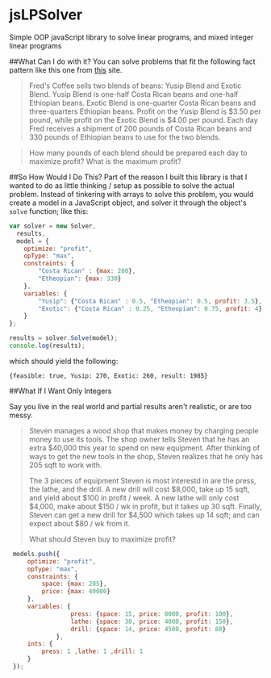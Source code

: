 jsLPSolver
==========
Simple OOP javaScript library to solve linear programs, and mixed integer linear programs


##What Can I do with it?
You can solve problems that fit the following fact pattern like this one
from [this](http://www.algebra.com/algebra/homework/coordinate/word/THEO-2012-01-26.lesson) site.

>Fred's Coffee sells two blends of beans: Yusip Blend and Exotic Blend. Yusip Blend is one-half
>Costa Rican beans and one-half Ethiopian beans. Exotic Blend is one-quarter Costa Rican beans and
>three-quarters Ethiopian beans. Profit on the Yusip Blend is $3.50 per pound, while profit on the Exotic
>Blend is $4.00 per pound. Each day Fred receives a shipment of 200 pounds of Costa Rican beans and
>330 pounds of Ethiopian beans to use for the two blends. 

>How many pounds of each blend should be
>prepared each day to maximize profit? What is the maximum profit? 

##So How Would I Do This?
Part of the reason I built this library is that I wanted to do as little thinking / setup as possible
to solve the actual problem. Instead of tinkering with arrays to solve this problem, you would create a 
model in a JavaScript object, and solver it through the object's `solve` function; like this:

```javascript
var solver = new Solver,
  results,
  model = {
    optimize: "profit",
    opType: "max",
    constraints: {
        "Costa Rican" : {max: 200},
        "Etheopian": {max: 330}
    },
    variables: {
        "Yusip": {"Costa Rican" : 0.5, "Etheopian": 0.5, profit: 3.5},
        "Exotic": {"Costa Rican" : 0.25, "Etheopian": 0.75, profit: 4}
    }
};

results = solver.Solve(model);
console.log(results);
```

which should yield the following:
```
{feasible: true, Yusip: 270, Exotic: 260, result: 1985}
```
##What If I Want Only Integers

Say you live in the real world and partial results aren't realistic, or are too messy.

>Steven manages a wood shop that makes money by charging people money to use its tools.
>The shop owner tells Steven that he has an extra $40,000 this year to spend on new equipment.
>After thinking of ways to get the new tools in the shop, Steven realizes that he only has 205 sqft
>to work with.
>
>The 3 pieces of equipment Steven is most interestd in are the press, the lathe, and the drill.
>A new drill will cost $8,000, take up 15 sqft, and yield about $100 in profit / week.
>A new lathe will only cost $4,000, make about $150 / wk in profit, but it takes up 30 sqft.
>Finally, Steven can get a new drill for $4,500 which takes up 14 sqft; and can expect about $80 / wk from it.
>
>What should Steven buy to maximize profit?

```javascript
 models.push({
     optimize: "profit",
     opType: "max",
     constraints: {
         space: {max: 205},
         price: {max: 40000}
     },
     variables: {
                 press: {space: 15, price: 8000, profit: 100},
                 lathe: {space: 30, price: 4000, profit: 150},
                 drill: {space: 14, price: 4500, profit: 80}
             },
     ints: {
         press: 1 ,lathe: 1 ,drill: 1
     }
 });

```
